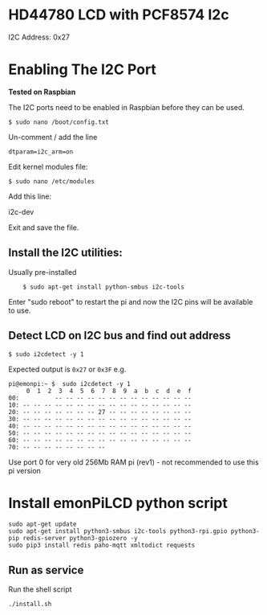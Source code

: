 # HD44780 LCD with PCF8574 I2c

I2C Address: 0x27


# Enabling The I2C Port

**Tested on Raspbian**

The I2C ports need to be enabled in Raspbian before they can be used.

	$ sudo nano /boot/config.txt

Un-comment / add the line

	dtparam=i2c_arm=on

Edit kernel modules file:

	$ sudo nano /etc/modules

Add this line:

i2c-dev

Exit and save the file.

## Install the I2C utilities:

Usually pre-installed

		$ sudo apt-get install python-smbus i2c-tools

Enter "sudo reboot" to restart the pi and now the I2C pins will be available to use.


## Detect LCD on I2C bus and find out address

	$ sudo i2cdetect -y 1

Expected output is `0x27` or `0x3F` e.g.

```
pi@emonpi:~ $  sudo i2cdetect -y 1
     0  1  2  3  4  5  6  7  8  9  a  b  c  d  e  f
00:          -- -- -- -- -- -- -- -- -- -- -- -- -- 
10: -- -- -- -- -- -- -- -- -- -- -- -- -- -- -- -- 
20: -- -- -- -- -- -- -- 27 -- -- -- -- -- -- -- -- 
30: -- -- -- -- -- -- -- -- -- -- -- -- -- -- -- -- 
40: -- -- -- -- -- -- -- -- -- -- -- -- -- -- -- -- 
50: -- -- -- -- -- -- -- -- -- -- -- -- -- -- -- -- 
60: -- -- -- -- -- -- -- -- -- -- -- -- -- -- -- -- 
70: -- -- -- -- -- -- -- --   
```

Use port 0 for very old 256Mb RAM pi (rev1) - not recommended to use this pi version

# Install emonPiLCD python script

```
sudo apt-get update
sudo apt-get install python3-smbus i2c-tools python3-rpi.gpio python3-pip redis-server python3-gpiozero -y
sudo pip3 install redis paho-mqtt xmltodict requests
```

## Run as service

Run the shell script  
```
./install.sh
```
